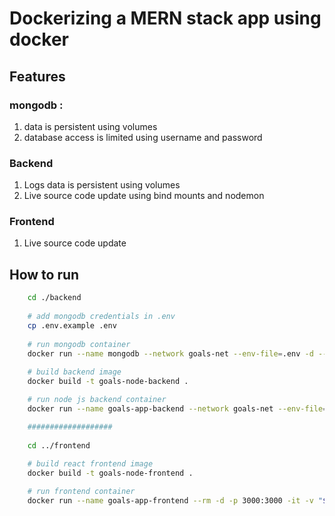 # Dockerizing a MERN stack app using docker

## Features

### mongodb :

1. data is persistent using volumes
2. database access is limited using username and password

### Backend

1. Logs data is persistent using volumes
2. Live source code update using bind mounts and nodemon

### Frontend

1. Live source code update

## How to run

```bash
    cd ./backend
    
    # add mongodb credentials in .env
    cp .env.example .env
    
    # run mongodb container
    docker run --name mongodb --network goals-net --env-file=.env -d --rm -v mongo-volume:/data/db  mongo
    
    # build backend image 
    docker build -t goals-node-backend .

    # run node js backend container
    docker run --name goals-app-backend --network goals-net --env-file=.env -d --rm -p 80:80 -v goals-logs:/app/logs -v "$(pwd):/app" -v /app/node_modules goals-node-backend

    ###################
    
    cd ../frontend
    
    # build react frontend image
    docker build -t goals-node-frontend .

    # run frontend container
    docker run --name goals-app-frontend --rm -d -p 3000:3000 -it -v "$(pwd)/src:/app/src" -v /app/node_modules goals-node-frontend

```
